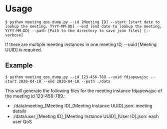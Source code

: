 # Usage
```
$ python meeting_qos_dump.py --id [Meeting ID] --start [start date to lookup the meeting, YYYY-MM-DD] --end [end date to lookup the meeting, YYYY-MM-DD] --path [Path to the directory to save json files] [--verbose]
```

If there are multiple meeting instances in one meeting ID, --uuid [Meeting UUID] is required.

## Example
```
$ python meeting_qos_dump.py --id 123-456-789 --uuid fdjapewajsc --start 2020-04-10 --end 2020-04-10 --path ./data
```

This will generate the following files for the meeting instance fdjapewajsc of the meeting id 123-456-789.:
- ./data/meeting_[Meeting ID]_[Meeting Instance UUID].json: meeting details
- ./data/user_[Meeting ID]\_[Meeting Instance UUID]\_[User ID].json: each user QoS